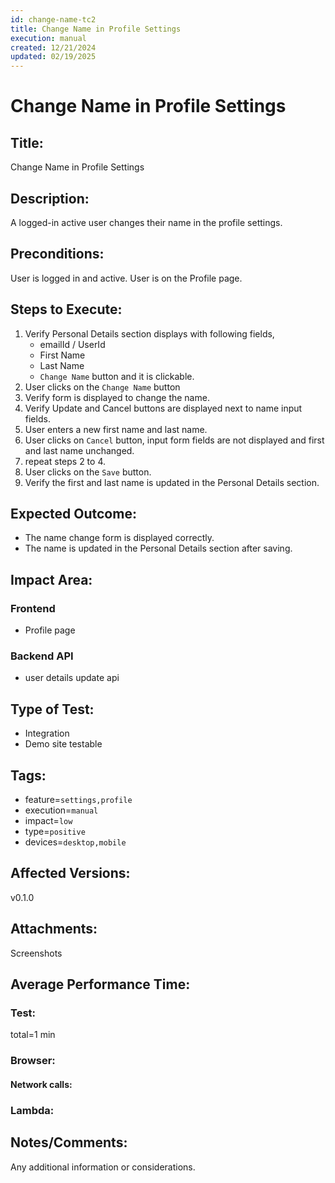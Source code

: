 ```yaml
---
id: change-name-tc2
title: Change Name in Profile Settings
execution: manual
created: 12/21/2024
updated: 02/19/2025
---
```


# Change Name in Profile Settings

## Title:

Change Name in Profile Settings

## Description:

A logged-in active user changes their name in the profile settings.

## Preconditions:

User is logged in and active. User is on the Profile page.

## Steps to Execute:

1. Verify Personal Details section displays with following fields,
   - emailId / UserId
   - First Name
   - Last Name
   - `Change Name` button and it is clickable.
2. User clicks on the `Change Name` button
3. Verify form is displayed to change the name.
4. Verify Update and Cancel buttons are displayed next to name input fields.
5. User enters a new first name and last name.
6. User clicks on `Cancel` button, input form fields are not displayed and first and last name unchanged.
7. repeat steps 2 to 4.
8. User clicks on the `Save` button.
9. Verify the first and last name is updated in the Personal Details section.

## Expected Outcome:

- The name change form is displayed correctly.
- The name is updated in the Personal Details section after saving.

## Impact Area:

### Frontend

- Profile page

### Backend API

- user details update api

## Type of Test:

- Integration
- Demo site testable

## Tags:

- feature=`settings,profile`
- execution=`manual`
- impact=`low`
- type=`positive`
- devices=`desktop,mobile`

## Affected Versions:

v0.1.0

## Attachments:

Screenshots

## Average Performance Time:

### Test:

total=1 min

### Browser:

#### Network calls:

### Lambda:

## Notes/Comments:

Any additional information or considerations.
